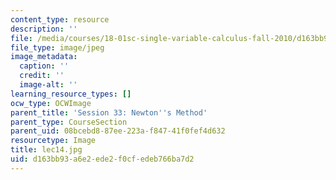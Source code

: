 ```yaml
---
content_type: resource
description: ''
file: /media/courses/18-01sc-single-variable-calculus-fall-2010/d163bb93a6e2ede2f0cfedeb766ba7d2_lec14.jpg
file_type: image/jpeg
image_metadata:
  caption: ''
  credit: ''
  image-alt: ''
learning_resource_types: []
ocw_type: OCWImage
parent_title: 'Session 33: Newton''s Method'
parent_type: CourseSection
parent_uid: 08bcebd8-87ee-223a-f847-41f0fef4d632
resourcetype: Image
title: lec14.jpg
uid: d163bb93-a6e2-ede2-f0cf-edeb766ba7d2
---
```

